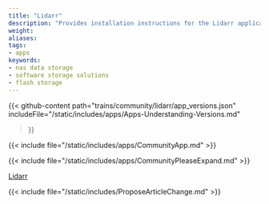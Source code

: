 ```yaml
---
title: "Lidarr"
description: "Provides installation instructions for the Lidarr application in TrueNAS."
weight: 
aliases:
tags:
- apps
keywords:
- nas data storage
- software storage solutions
- flash storage
---
```


{{< github-content 
    path="trains/community/lidarr/app_versions.json"
	includeFile="/static/includes/apps/Apps-Understanding-Versions.md"
>}}

{{< include file="/static/includes/apps/CommunityApp.md" >}}

<!-- Comment out the following line if your suggested changes to this Community app documentation provide a complete installation tutorial. Leave exposed if you are proposing a partial expansion of the content, but further work is needed. -->
{{< include file="/static/includes/apps/CommunityPleaseExpand.md" >}}

<!-- Uncomment the following line if you suspect this Community app documentation is out of date, inaccurate, or needs further improvement -->
<!--{{< include file="/static/includes/apps/CommunityPleaseImprove.md" >}}-->

[Lidarr](https://lidarr.audio) <!-- is a [description of the application] -->

{{< include file="/static/includes/ProposeArticleChange.md" >}}
